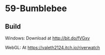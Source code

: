 # 59-Bumblebee

## Build

Windows: Download at http://bit.do/fVGxy

WebGL: At https://valeth2124.itch.io/riverwatch
